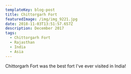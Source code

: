 ```yaml
---
templateKey: blog-post
title: Chittorgarh Fort
featuredImage: /img/img_9221.jpg
date: 2018-11-03T13:51:57.657Z
description: December 2017
tags:
  - Chittorgarh Fort
  - Rajasthan
  - India
  - Asia
---
```

Chittorgarh Fort was the best fort I've ever visited in India!
